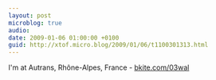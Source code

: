```yaml
---
layout: post
microblog: true
audio: 
date: 2009-01-06 01:00:00 +0100
guid: http://xtof.micro.blog/2009/01/06/t1100301313.html
---
```

I'm at Autrans, Rhône-Alpes, France - [bkite.com/03wal](http://bkite.com/03wal)
